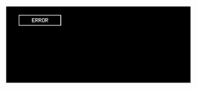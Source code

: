 
![](https://github.com/FedericoLucero/FedericoLucero/blob/main/Animated%20gif%20about%20gif%20in%20oc%3B%20NUL-II%20by%20Evrin%20Kai.gif)
